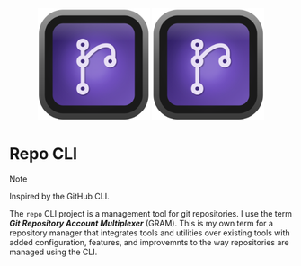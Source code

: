 <div align="center">
  <img src=".docs/images/logo.svg#gh-dark-mode-only" alt="Repo CLI" width="200" />
  <img src=".docs/images/logo.svg#gh-light-mode-only" alt="Repo CLI" width="200" />
</div>

# Repo CLI

> [!NOTE]
> Inspired by the GitHub CLI.

The `repo` CLI project is a management tool for git repositories. I use the term **_Git Repository Account Multiplexer_** (GRAM). This is my own term for a repository manager that integrates tools and utilities over existing tools with added configuration, features, and improvemnts to the way repositories are managed using the CLI.
